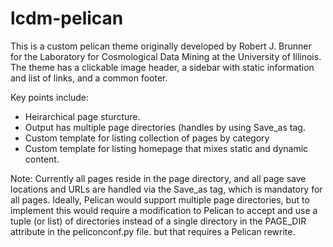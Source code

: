 lcdm-pelican
============

This is a custom pelican theme originally developed by Robert J. Brunner for the Laboratory for Cosmological Data Mining at the University of Illinois. The theme has a clickable image header, a sidebar with static information and list of links, and a common footer.

Key points include:
- Heirarchical page sturcture.
- Output has multiple page directories (handles by using Save_as tag.
- Custom template for listing collection of pages by category
- Custom template for listing homepage that mixes static and dynamic content.

Note: Currently all pages reside in the page directory, and all page save locations and URLs are handled via the Save_as tag, which is mandatory for all pages. Ideally, Pelican would support multiple page directories, but to implement this would require a modification to Pelican to accept and use a tuple (or list) of directories instead of a single directory in the PAGE_DIR attribute in the peliconconf.py file. but that requires a Pelican rewrite.

